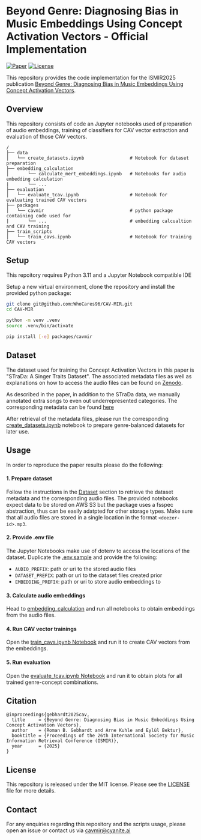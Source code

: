 # Beyond Genre: Diagnosing Bias in Music Embeddings Using Concept Activation Vectors - Official Implementation

[![Paper](https://img.shields.io/badge/paper-ISMIR:<id>-024291)](./paper_ismir_2025.pdf)
[![License](https://img.shields.io/badge/license-MIT-blue)](LICENSE)

This repository provides the code implementation for the ISMIR2025 publication [Beyond Genre: Diagnosing Bias in Music Embeddings Using Concept Activation Vectors](./paper_ismir_2025.pdf).

## Overview

This repository consists of code an Jupyter notebooks used of preparation of audio embeddings, training of classifiers for CAV vector extraction and evaluation of those CAV vectors.

```
/
├── data
│   └── create_datasets.ipynb                 # Notebook for dataset preparation
├── embedding_calculation
│       └── calculate_mert_embeddings.ipynb   # Notebooks for audio embedding calculation
|       └── ...
├── evaluation
│   └── evaluate_tcav.ipynb                   # Notebook for evaluating trained CAV vectors
├── packages
│   └── cavmir                                # python package containing code used for
|       └── ...                               # embedding calcualtion and CAV training
├── train_scripts
│   └── train_cavs.ipynb                      # Notebook for training CAV vectors

```

## Setup

This repoitory requires Python 3.11 and a Jupyter Notebook compatible IDE

Setup a new virtual environment, clone the repository and install the provided python package:

```bash
git clone git@github.com:WhoCares96/CAV-MIR.git
cd CAV-MIR

python -m venv .venv
source .venv/bin/activate

pip install [-e] packages/cavmir
```

## Dataset

The dataset used for training the Concept Activation Vectors in this paper is "STraDa: A Singer Traits Dataset". The associated metadata files as well as explanations on how to access the audio files can be found on [Zenodo](https://zenodo.org/records/10057434).

As described in the paper, in addition to the STraDa data, we manually annotated extra songs to even out underrepresented categories. The corresponding metadata can be found [here](./data/supplementary_dataset.txt)

After retrieval of the metadata files, please run the corresponding [create_datasets.ipynb](./data/create_datasets.ipynb) notebook to prepare genre-balanced datasets for later use.

## Usage

In order to reproduce the paper results please do the following:

#### 1. Prepare dataset

Follow the instructions in the [Dataset](#dataset) section to retrieve the dataset metadata and the corresponding audio files. The provided notebooks expect data to be stored on AWS S3 but the package uses a fsspec abstraction, thus can be easily adatpted for other storage types. Make sure that all audio files are stored in a single location in the format `<deezer-id>.mp3`.

#### 2. Provide .env file

The Jupyter Notebooks make use of dotenv to access the locations of the dataset. Duplicate the [.env.sample](.env.sample) and provide the following:

- `AUDIO_PREFIX`: path or uri to the stored audio files
- `DATASET_PREFIX`: path or uri to the dataset files created prior
- `EMBEDDING_PREFIX`: path or uri to store audio embeddings to

#### 3. Calculate audio embeddings

Head to [embedding_calculation](./embedding_calculation) and run all notebooks to obtain embeddings from the audio files.

#### 4. Run CAV vector trainings

Open the [train_cavs.ipynb Notebook](./train_scripts/train_cavs.ipynb) and run it to create CAV vectors from the embeddings.

#### 5. Run evaluation

Open the [evaluate_tcav.ipynb Notebook](./evaluation/evaluate_tcav.ipynb) and run it to obtain plots for all trained genre-concept combinations.

## Citation

```text
@inproceedings{gebhardt2025cav,
  title     = {Beyond Genre: Diagnosing Bias in Music Embeddings Using Concept Activation Vectors},
  author    = {Roman B. Gebhardt and Arne Kuhle and Eylül Bektur},
  booktitle = {Proceedings of the 26th International Society for Music Information Retrieval Conference (ISMIR)},
  year      = {2025}
}
```

## License

This repository is released under the MIT license. Please see the [LICENSE](LICENSE) file for more details.

## Contact

For any enquiries regarding this repository and the scripts usage, please open an issue or contact us via [cavmir@cyanite.ai](mailto:cavmir@cyanite.ai)
